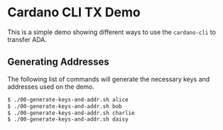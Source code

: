 # Cardano CLI TX Demo

This is a simple demo showing different ways to use the `cardano-cli` to transfer ADA.

## Generating Addresses

The following list of commands will generate the necessary keys and addresses used on the demo.

```bash
$ ./00-generate-keys-and-addr.sh alice
$ ./00-generate-keys-and-addr.sh bob
$ ./00-generate-keys-and-addr.sh charlie
$ ./00-generate-keys-and-addr.sh daisy
```
